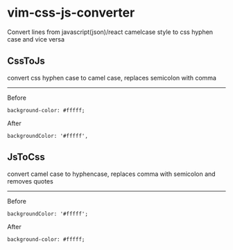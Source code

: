 # vim-css-js-converter

Convert lines from javascript(json)/react camelcase style to css hyphen case and vice versa

## CssToJs

convert css hyphen case to camel case, replaces semicolon with comma
***
Before
```
background-color: #fffff;
```
After
```
backgroundColor: '#fffff',
```


## JsToCss

convert camel case to hyphencase, replaces comma with semicolon and removes quotes
***
Before
```
backgroundColor: '#fffff';
```
After
```
background-color: #fffff;
```
